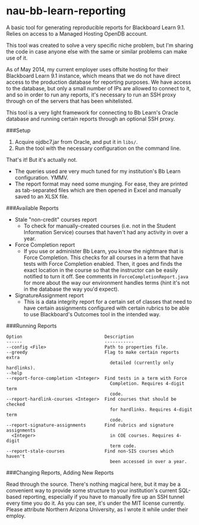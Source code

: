 # nau-bb-learn-reporting
A basic tool for generating reproducible reports for Blackboard Learn 9.1. Relies on access to a Managed Hosting OpenDB account.

This tool was created to solve a very specific niche problem, but I'm sharing the code in case anyone else with the same or similar problems can make use of it.

As of May 2014, my current employer uses offsite hosting for their Blackboard Learn 9.1 instance, which means that we do not have direct access to the production database for reporting purposes. We have access to the database, but only a small number of IPs are allowed to connect to it, and so in order to run any reports, it's necessary to run an SSH proxy through on of the servers that has been whitelisted.

This tool is a very light framework for connecting to Bb Learn's Oracle database and running certain reports through an optional SSH proxy.

###Setup

1. Acquire ojdbc7.jar from Oracle, and put it in `libs/`.
2. Run the tool with the necessary configuration on the command line.

That's it! But it's actually not.

* The queries used are very much tuned for my institution's Bb Learn configuration. YMMV.
* The report format may need some munging. For ease, they are printed as tab-separated files which are then opened in Excel and manually saved to an XLSX file.

###Available Reports

* Stale "non-credit" courses report
  * To check for manually-created courses (i.e. not in the Student Information Service) courses that haven't had any activity in over a year.
* Force Completion report
  * If you use or administer Bb Learn, you know the nightmare that is Force Completion. This checks for all courses in a term that have tests with Force Completion enabled. Then, it goes and finds the exact location in the course so that the instructor can be easily notified to turn it off. See comments in `ForceCompletionReport.java` for more about the way our environment handles terms (hint it's not in the database the way you'd expect).
* SignatureAssignment report
  * This is a data integrity report for a certain set of classes that need to have certain assignments configured with certain rubrics to be able to use Blackboard's Outcomes tool in the intended way.

###Running Reports

```
Option                               Description                           
------                               -----------                           
--config <File>                      Path to properties file.              
--greedy                             Flag to make certain reports extra    
                                       detailed (currently only hardlinks).
--help                                                                     
--report-force-completion <Integer>  Find tests in a term with Force       
                                       Completion. Requires 4-digit term   
                                       code.                               
--report-hardlink-courses <Integer>  Find courses that should be checked   
                                       for hardlinks. Requires 4-digit term
                                       code.                               
--report-signature-assignments       Find rubrics and signature assignments
  <Integer>                            in COE courses. Requires 4-digit    
                                       term code.                          
--report-stale-courses               Find non-SIS courses which haven't    
                                       been accessed in over a year.  
```
###Changing Reports, Adding New Reports

Read through the source. There's nothing magical here, but it may be a convenient way to provide some structure to your institution's current SQL-based reporting, especially if you have to manually fire up an SSH tunnel every time you do it. As you can see, it's under the MIT license currently. Please attribute Northern Arizona University, as I wrote it while under their employ.
